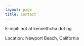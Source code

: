 ```yaml
---
layout: page
title: Contact
---
```


E-mail: not at kennethcha dot ng

Location: Newport Beach, California
